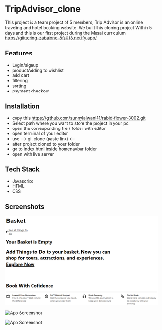 
# TripAdvisor_clone

This project is a team project of 5 members, Trip Advisor is an online traveling and hotel booking website. We built this cloning project
Within 5 days and this is our first project during the Masai curriculum 
https://glittering-zabaione-8fa013.netlify.app/

## Features

- Login/signup
- productAdding to wishlist
- add cart
- filtering
- sorting
- payment checkout



## Installation

- copy this https://github.com/sunnylalwani41/rabid-flower-3002.git
- Select path where you want to store the project in your pc
- open the corresponding file / folder with editor
- open terminal of your editor
- use  --> git clone (paste link) <-- 
- after project cloned to your folder
- go to index.html inside homenavbar folder
- open with live server
    
## Tech Stack

* Javascript
* HTML
* CSS



## Screenshots

<img src="WebsiteScreenShot/Trip Advisor_Basket.PNG">

![App Screenshot](https://grocurv.com/media/images/Sugar_Website.width-800.png)

![App Screenshot](https://www.couponmoto.com/storage/store/description/sugar-cosmetics-coupon-code.png)

